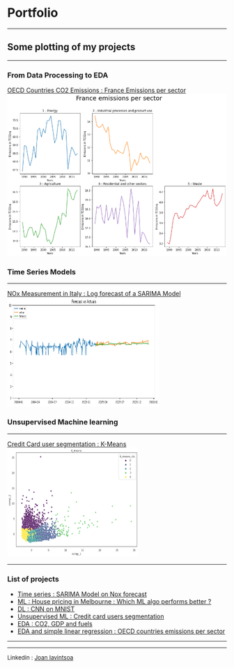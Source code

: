 # Portfolio

---
## Some plotting of my projects
---
### From Data Processing to EDA

[OECD Countries CO2 Emissions : France Emissions per sector](https://colab.research.google.com/drive/1rZh1P5zIIqsPDOrxBxpggjNQkwIEgUR5?usp=sharing) <br>
<img src="images/OECDem.png?raw=true"/>

### Time Series Models
---
[NOx Measurement in Italy : Log forecast of a SARIMA Model](https://colab.research.google.com/drive/1UFQD-cWpBKcUVHpOPs13ofsHjkE5cH4T?usp=sharing) <br>
<img src="images/tsforecast.png?raw=true" height ="250" width="350" />

### Unsupervised Machine learning 
---
[Credit Card user segmentation : K-Means](https://colab.research.google.com/drive/1U2KOHruwA9VT5NRCMaM7ya5YSDa9vSZx?usp=sharing) <br>
<img src="images/Unsupervised.png?raw=true" height="250" width ="300"/>

---

### List of projects
- [Time series : SARIMA Model on Nox forecast](https://colab.research.google.com/drive/1UFQD-cWpBKcUVHpOPs13ofsHjkE5cH4T?usp=sharing)
- [ML : House pricing in Melbourne : Which ML algo performs better ?](https://colab.research.google.com/drive/1y7hQvXmMNbBWfBO94le-MOy3gq2NBR0d?usp=sharing)
- [DL : CNN on MNIST](https://colab.research.google.com/drive/1MFj-hIse6gHaPeTtPCmdUGHYJ_9RxKsB?usp=sharing)
- [Unsupervised ML : Credit card users segmentation](https://colab.research.google.com/drive/1U2KOHruwA9VT5NRCMaM7ya5YSDa9vSZx?usp=sharing)
- [EDA : CO2, GDP and fuels](https://colab.research.google.com/drive/1NoHHlhQH0jPKyYirLYS5Bf84HmhraynC?usp=sharing)
- [EDA and simple linear regression : OECD countries emissions per sector](https://colab.research.google.com/drive/1rZh1P5zIIqsPDOrxBxpggjNQkwIEgUR5?usp=sharing)
---




---
<p style="font-size:13px">Linkedin : <a href="https://fr.linkedin.com/in/joan-i-56290a192">Joan Iavintsoa</a></p>
<!-- Remove above link if you don't want to attibute -->

